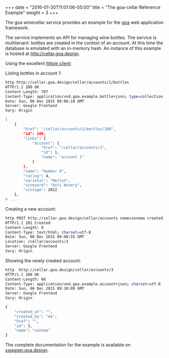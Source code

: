 +++
date = "2016-01-30T11:01:06-05:00"
title = "The goa-cellar Reference Example"
weight = 3
+++

The goa winecellar service provides an example for the [goa](http://goa.design) web application
framework.

The service implements an API for managing wine bottles. The service is multitenant: bottles are
created in the context of an account. At this time the database is emulated with an in-memory hash.
An instance of this example is hosted at http://cellar.goa.design.

Using the excellent [httpie client](https://github.com/jkbrzt/httpie):

Listing bottles in account 1:
```bash
http http://cellar.goa.design/cellar/accounts/1/bottles
HTTP/1.1 200 OK
Content-Length: 707
Content-Type: application/vnd.goa.example.bottle+json; type=collection; charset=utf-8
Date: Sun, 06 Dec 2015 09:06:10 GMT
Server: Google Frontend
Vary: Origin

[
    {
        "href": "/cellar/accounts/1/bottles/100",
        "id": 100,
        "links": {
            "account": {
                "href": "/cellar/accounts/1",
                "id": 1,
                "name": "account 1"
            }
        },
        "name": "Number 8",
        "rating": 4,
        "varietal": "Merlot",
        "vineyard": "Asti Winery",
        "vintage": 2012
    },
# ...
```

Creating a new account:
```bash
http POST http://cellar.goa.design/cellar/accounts name=sonoma created_by=me
HTTP/1.1 201 Created
Content-Length: 0
Content-Type: text/html; charset=utf-8
Date: Sun, 06 Dec 2015 09:08:55 GMT
Location: /cellar/accounts/3
Server: Google Frontend
Vary: Origin
```

Showing the newly created account:
```bash
http  http://cellar.goa.design/cellar/accounts/3
HTTP/1.1 200 OK
Content-Length: 66
Content-Type: application/vnd.goa.example.account+json; charset=utf-8
Date: Sun, 06 Dec 2015 09:10:09 GMT
Server: Google Frontend
Vary: Origin

{
    "created_at": "",
    "created_by": "me",
    "href": "",
    "id": 3,
    "name": "sonoma"
}
```

The complete documentation for the example is available on
[swagger.goa.design](http://swagger.goa.design/?url=goadesign%2Fgoa-cellar%2Fdesign).
